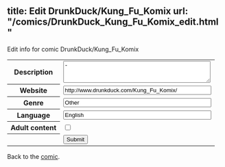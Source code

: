title: Edit DrunkDuck/Kung_Fu_Komix
url: "/comics/DrunkDuck_Kung_Fu_Komix_edit.html"
---
Edit info for comic DrunkDuck/Kung_Fu_Komix

<form name="comic" action="http://gaepostmail.appspot.com/comic/" method="post">
<table class="comicinfo">
<tr>
<th>Description</th><td><textarea name="description" cols="40" rows="3">-</textarea></td>
</tr>
<tr>
<th>Website</th><td><input type="text" name="url" value="http://www.drunkduck.com/Kung_Fu_Komix/" size="40"/></td>
</tr>
<tr>
<th>Genre</th><td><input type="text" name="genre" value="Other" size="40"/></td>
</tr>
<tr>
<th>Language</th><td><input type="text" name="language" value="English" size="40"/></td>
</tr>
<tr>
<th>Adult content</th><td><input type="checkbox" name="adult" value="adult" /></td>
</tr>
<tr>
<th></th><td>
<input type="hidden" name="comic" value="DrunkDuck_Kung_Fu_Komix" />
<input type="submit" name="submit" value="Submit" />
</td>
</tr>
</table>
</form>

Back to the [comic](DrunkDuck_Kung_Fu_Komix.html).
